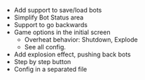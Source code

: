 - Add support to save/load bots
- Simplify Bot Status area
- Support to go backwards
- Game options in the initial screen
  - Overheat behavior:  Shutdown, Explode
  - See all config.
- Add explosion effect, pushing back bots
- Step by step button
- Config in a separated file